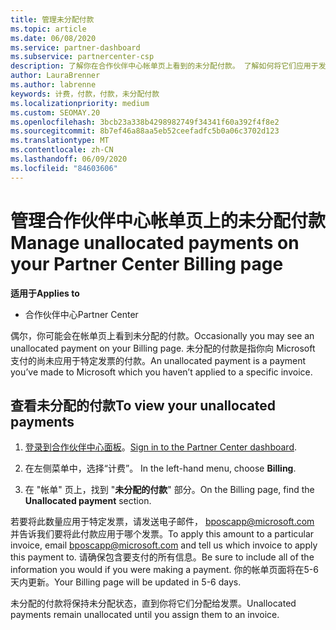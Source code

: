 ```yaml
---
title: 管理未分配付款
ms.topic: article
ms.date: 06/08/2020
ms.service: partner-dashboard
ms.subservice: partnercenter-csp
description: 了解你在合作伙伴中心帐单页上看到的未分配付款。 了解如何将它们应用于发票。
author: LauraBrenner
ms.author: labrenne
keywords: 计费，付款，付款，未分配付款
ms.localizationpriority: medium
ms.custom: SEOMAY.20
ms.openlocfilehash: 3bcb23a338b4298982749f34341f60a392f4f8e2
ms.sourcegitcommit: 8b7ef46a88aa5eb52ceefadfc5b0a06c3702d123
ms.translationtype: MT
ms.contentlocale: zh-CN
ms.lasthandoff: 06/09/2020
ms.locfileid: "84603606"
---
```

# <a name="manage-unallocated-payments-on-your-partner-center-billing-page"></a><span data-ttu-id="6a73b-105">管理合作伙伴中心帐单页上的未分配付款</span><span class="sxs-lookup"><span data-stu-id="6a73b-105">Manage unallocated payments on your Partner Center Billing page</span></span>

<span data-ttu-id="6a73b-106">**适用于**</span><span class="sxs-lookup"><span data-stu-id="6a73b-106">**Applies to**</span></span>

- <span data-ttu-id="6a73b-107">合作伙伴中心</span><span class="sxs-lookup"><span data-stu-id="6a73b-107">Partner Center</span></span>

<span data-ttu-id="6a73b-108">偶尔，你可能会在帐单页上看到未分配的付款。</span><span class="sxs-lookup"><span data-stu-id="6a73b-108">Occasionally you may see an unallocated payment on your Billing page.</span></span> <span data-ttu-id="6a73b-109">未分配的付款是指你向 Microsoft 支付的尚未应用于特定发票的付款。</span><span class="sxs-lookup"><span data-stu-id="6a73b-109">An unallocated payment is a payment you’ve made to Microsoft which you haven’t applied to a specific invoice.</span></span>

## <a name="to-view-your-unallocated-payments"></a><span data-ttu-id="6a73b-110">查看未分配的付款</span><span class="sxs-lookup"><span data-stu-id="6a73b-110">To view your unallocated payments</span></span>

1. <span data-ttu-id="6a73b-111">[登录到合作伙伴中心面板](https://partner.microsoft.com/dashboard/home)。</span><span class="sxs-lookup"><span data-stu-id="6a73b-111">[Sign in to the Partner Center dashboard](https://partner.microsoft.com/dashboard/home).</span></span>

2. <span data-ttu-id="6a73b-112">在左侧菜单中，选择“计费”。 </span><span class="sxs-lookup"><span data-stu-id="6a73b-112">In the left-hand menu, choose **Billing**.</span></span>

3. <span data-ttu-id="6a73b-113">在 "帐单" 页上，找到 "**未分配的付款**" 部分。</span><span class="sxs-lookup"><span data-stu-id="6a73b-113">On the Billing page, find the **Unallocated payment** section.</span></span> 

<span data-ttu-id="6a73b-114">若要将此数量应用于特定发票，请发送电子邮件， bposcapp@microsoft.com 并告诉我们要将此付款应用于哪个发票。</span><span class="sxs-lookup"><span data-stu-id="6a73b-114">To apply this amount to a particular invoice, email bposcapp@microsoft.com and tell us which invoice to apply this payment to.</span></span> <span data-ttu-id="6a73b-115">请确保包含要支付的所有信息。</span><span class="sxs-lookup"><span data-stu-id="6a73b-115">Be sure to include all of the information you would if you were making a payment.</span></span> <span data-ttu-id="6a73b-116">你的帐单页面将在5-6 天内更新。</span><span class="sxs-lookup"><span data-stu-id="6a73b-116">Your Billing page will be updated in 5-6 days.</span></span> 

<span data-ttu-id="6a73b-117">未分配的付款将保持未分配状态，直到你将它们分配给发票。</span><span class="sxs-lookup"><span data-stu-id="6a73b-117">Unallocated payments remain unallocated until you assign them to an invoice.</span></span> 
